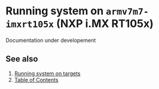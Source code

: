 # Running system on `armv7m7-imxrt105x` (NXP i.MX RT105x)
Documentation under developement

## See also

1. [Running system on targets](README.md)
2. [Table of Contents](../README.md)
